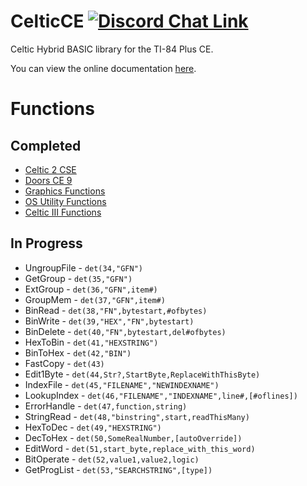 # CelticCE [![Discord Chat Link](https://img.shields.io/discord/1012426214226530424?logo=discord)](https://discord.gg/RDTtu258fW)
Celtic Hybrid BASIC library for the TI-84 Plus CE.

You can view the online documentation [here](https://roccoloxprograms.github.io/CelticCE).

# Functions

## Completed
 * [Celtic 2 CSE](https://roccoloxprograms.github.io/CelticCE/csefunctions.html)
 * [Doors CE 9](https://roccoloxprograms.github.io/CelticCE/dcefunctions.html)
 * [Graphics Functions](https://roccoloxprograms.github.io/CelticCE/graphicsfunctions.html)
 * [OS Utility Functions](https://roccoloxprograms.github.io/CelticCE/osutilityfunctions.html)
 * [Celtic III Functions](https://roccoloxprograms.github.io/CelticCE/celticiiifunctions.html)

## In Progress
 * UngroupFile - `det(34,"GFN")`
 * GetGroup - `det(35,"GFN")`
 * ExtGroup - `det(36,"GFN",item#)`
 * GroupMem - `det(37,"GFN",item#)`
 * BinRead - `det(38,"FN",bytestart,#ofbytes)`
 * BinWrite - `det(39,"HEX","FN",bytestart)`
 * BinDelete - `det(40,"FN",bytestart,del#ofbytes)`
 * HexToBin - `det(41,"HEXSTRING")`
 * BinToHex - `det(42,"BIN")`
 * FastCopy - `det(43)`
 * Edit1Byte - `det(44,Str?,StartByte,ReplaceWithThisByte)`
 * IndexFile - `det(45,"FILENAME","NEWINDEXNAME")`
 * LookupIndex - `det(46,"FILENAME","INDEXNAME",line#,[#oflines])`
 * ErrorHandle - `det(47,function,string)`
 * StringRead - `det(48,"binstring",start,readThisMany)`
 * HexToDec - `det(49,"HEXSTRING")`
 * DecToHex - `det(50,SomeRealNumber,[autoOverride])`
 * EditWord - `det(51,start_byte,replace_with_this_word)`
 * BitOperate - `det(52,value1,value2,logic)`
 * GetProgList - `det(53,"SEARCHSTRING",[type])`

